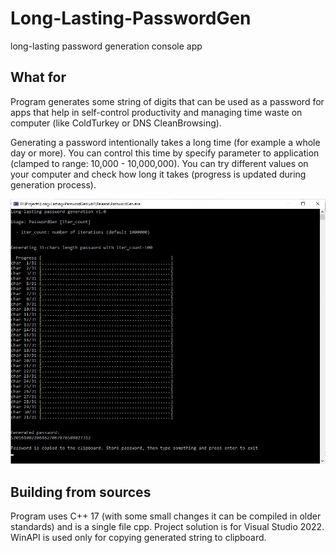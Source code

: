 # Long-Lasting-PasswordGen
long-lasting password generation console app

## What for
Program generates some string of digits that can be used as a password for apps that help in self-control productivity and managing time waste on computer (like ColdTurkey or DNS CleanBrowsing).

Generating a password intentionally takes a long time (for example a whole day or more). 
You can control this time by specify parameter to application (clamped to range: 10,000 - 10,000,000). You can try different values on your computer and check how long it takes (progress is updated during generation process).

![](screenshot.jpg)

## Building from sources
Program uses C++ 17 (with some small changes it can be compiled in older standards) and is a single file cpp. Project solution is for Visual Studio 2022. WinAPI is used only for copying generated string to clipboard.
